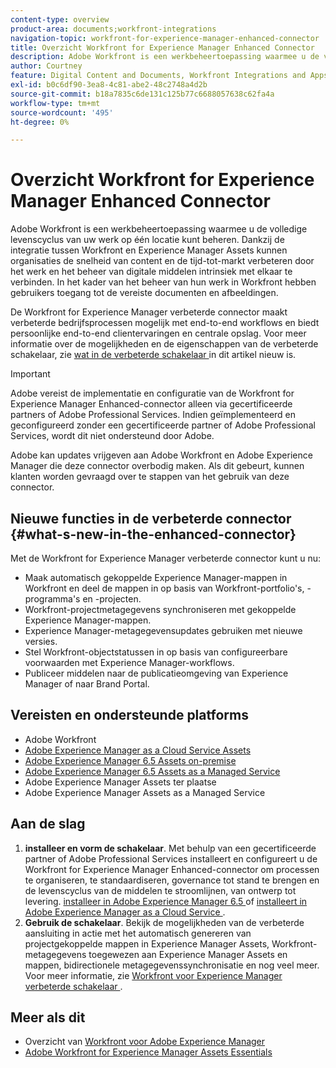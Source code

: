 ```yaml
---
content-type: overview
product-area: documents;workfront-integrations
navigation-topic: workfront-for-experience-manager-enhanced-connector
title: Overzicht Workfront for Experience Manager Enhanced Connector
description: Adobe Workfront is een werkbeheertoepassing waarmee u de volledige levenscyclus van uw werk op één locatie kunt beheren. Dankzij de integratie tussen Workfront en Experience Manager Assets kunnen organisaties de snelheid van content en de tijd-tot-markt verbeteren door het werk en het beheer van digitale middelen intrinsiek met elkaar te verbinden. In het kader van het beheer van hun werk in Workfront hebben gebruikers toegang tot de vereiste documenten en afbeeldingen.
author: Courtney
feature: Digital Content and Documents, Workfront Integrations and Apps
exl-id: b0c6df90-3ea8-4c81-abe2-48c2748a4d2b
source-git-commit: b18a7835c6de131c125b77c6688057638c62fa4a
workflow-type: tm+mt
source-wordcount: '495'
ht-degree: 0%

---
```


# Overzicht Workfront for Experience Manager Enhanced Connector

<!-- Audited: 01/2024 -->

Adobe Workfront is een werkbeheertoepassing waarmee u de volledige levenscyclus van uw werk op één locatie kunt beheren. Dankzij de integratie tussen Workfront en Experience Manager Assets kunnen organisaties de snelheid van content en de tijd-tot-markt verbeteren door het werk en het beheer van digitale middelen intrinsiek met elkaar te verbinden. In het kader van het beheer van hun werk in Workfront hebben gebruikers toegang tot de vereiste documenten en afbeeldingen.

De Workfront for Experience Manager verbeterde connector maakt verbeterde bedrijfsprocessen mogelijk met end-to-end workflows en biedt persoonlijke end-to-end clientervaringen en centrale opslag. Voor meer informatie over de mogelijkheden en de eigenschappen van de verbeterde schakelaar, zie [ wat in de verbeterde schakelaar ](#what-s-new-in-the-enhanced-connector) in dit artikel nieuw is.

>[!IMPORTANT]
>
>Adobe vereist de implementatie en configuratie van de Workfront for Experience Manager Enhanced-connector alleen via gecertificeerde partners of Adobe Professional Services. Indien geïmplementeerd en geconfigureerd zonder een gecertificeerde partner of Adobe Professional Services, wordt dit niet ondersteund door Adobe.
>
>Adobe kan updates vrijgeven aan Adobe Workfront en Adobe Experience Manager die deze connector overbodig maken. Als dit gebeurt, kunnen klanten worden gevraagd over te stappen van het gebruik van deze connector.

## Nieuwe functies in de verbeterde connector {#what-s-new-in-the-enhanced-connector}

Met de Workfront for Experience Manager verbeterde connector kunt u nu:

* Maak automatisch gekoppelde Experience Manager-mappen in Workfront en deel de mappen in op basis van Workfront-portfolio&#39;s, -programma&#39;s en -projecten.
* Workfront-projectmetagegevens synchroniseren met gekoppelde Experience Manager-mappen.
* Experience Manager-metagegevensupdates gebruiken met nieuwe versies.
* Stel Workfront-objectstatussen in op basis van configureerbare voorwaarden met Experience Manager-workflows.
* Publiceer middelen naar de publicatieomgeving van Experience Manager of naar Brand Portal.

## Vereisten en ondersteunde platforms

* Adobe Workfront
* [ Adobe Experience Manager as a Cloud Service Assets ](https://helpx.adobe.com/legal/product-descriptions/adobe-experience-manager-cloud-service.html)
* [ Adobe Experience Manager 6.5 Assets on-premise ](https://helpx.adobe.com/legal/product-descriptions/adobe-experience-manager-on-premise.html)
* [ Adobe Experience Manager 6.5 Assets as a Managed Service ](https://helpx.adobe.com/legal/product-descriptions/adobe-experience-manager-managed-services.html)
* Adobe Experience Manager Assets ter plaatse
* Adobe Experience Manager Assets as a Managed Service

## Aan de slag

1. **installeer en vorm de schakelaar**. Met behulp van een gecertificeerde partner of Adobe Professional Services installeert en configureert u de Workfront for Experience Manager Enhanced-connector om processen te organiseren, te standaardiseren, governance tot stand te brengen en de levenscyclus van de middelen te stroomlijnen, van ontwerp tot levering. [ installeer in Adobe Experience Manager 6.5 ](https://experienceleague.adobe.com/en/docs/experience-manager-65/content/assets/integrations/workfront-integrations) of [ installeert in Adobe Experience Manager as a Cloud Service ](https://experienceleague.adobe.com/en/docs/experience-manager-cloud-service/content/assets/integrations/workfront-connector-install).
1. **Gebruik de schakelaar**. Bekijk de mogelijkheden van de verbeterde aansluiting in actie met het automatisch genereren van projectgekoppelde mappen in Experience Manager Assets, Workfront-metagegevens toegewezen aan Experience Manager Assets en mappen, bidirectionele metagegevenssynchronisatie en nog veel meer. Voor meer informatie, zie [ Workfront voor Experience Manager verbeterde schakelaar ](../../../documents/workfront-and-experience-manager-integrations/workfront-for-experience-manager-enhanced-connector/workfront-for-aem-enhanced-connector.md).

## Meer als dit

* Overzicht van [ Workfront voor Adobe Experience Manager ](https://business.adobe.com/products/workfront/aem-integration.html)
* [Adobe Workfront for Experience Manager Assets Essentials](../../../documents/adobe-workfront-for-experience-manager-assets-essentials/workfront-for-aem-asset-essentials.md)
